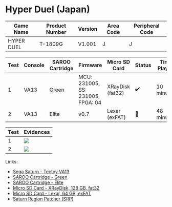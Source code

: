 # Hyper Duel (Japan)

| Game Name  | Product Number | Version | Area Code | Peripheral Code |
| ---------- | -------------- | ------- | --------- | --------------- |
| HYPER DUEL | T-1809G        | V1.001  | J         | J               |

| Test | Console | SAROO Cartridge | Firmware                          | Micro SD Card    | Status             | Time Played |
| ---- | ------- | --------------- | --------------------------------- | ---------------- | ------------------ | ----------- |
| 1    | VA13    | Green           | MCU: 231005, SS: 231005, FPGA: 04 | XRayDisk (fat32) | :heavy_check_mark: | 10 minutes  |
| 2    | VA13    | Elite           | v0.7                              | Lexar (exFAT)    | :100:              | 48 minutes  |

| Test | Evidences                                                                                        |
| ---- | ------------------------------------------------------------------------------------------------ |
| 1    | [![](https://img.youtube.com/vi/v2p1R35IFTM/0.jpg)](https://www.youtube.com/watch?v=v2p1R35IFTM) |
| 2    | [![](https://img.youtube.com/vi/GYpDvJILO00/0.jpg)](https://www.youtube.com/watch?v=GYpDvJILO00) |

Links:

- [Sega Saturn - Tectoy VA13](../../../../Info/Consoles/VA13/README.md)
- [SAROO Cartridge - Green](../../../../Info/Cartridges/RetroGameParadiseStore/1.32F/README.md)
- [SAROO Cartridge - Elite](../../../../Info/Cartridges/GuangzhouSanStarOnlineShop/1.6/README.md)
- [Micro SD Card - XRayDisk, 128 GB, fat32](../../../../Info/SdCards/XRayDisk/128GB/fat32/README.md)
- [Micro SD Card - Lexar, 64 GB, exFAT](../../../../Info/SdCards/Lexar/64GB/exfat/README.md)
- [Saturn Region Patcher (SRP)](https://segaxtreme.net/resources/saturn-region-patcher.81/download)
